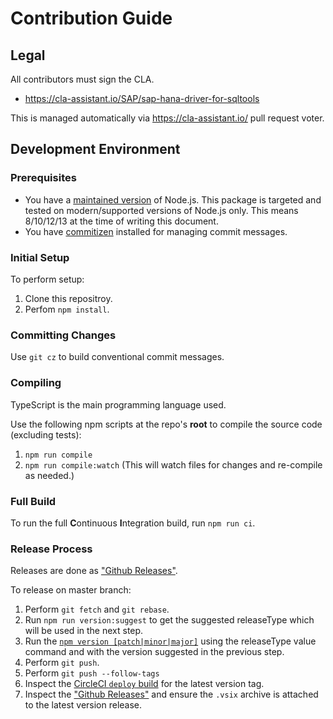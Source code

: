 # Contribution Guide

## Legal

All contributors must sign the CLA.

- https://cla-assistant.io/SAP/sap-hana-driver-for-sqltools

This is managed automatically via https://cla-assistant.io/ pull request voter.

## Development Environment

### Prerequisites

- You have a [maintained version](https://nodejs.org/en/about/releases/) of Node.js.
  This package is targeted and tested on modern/supported versions of Node.js only.
  This means 8/10/12/13 at the time of writing this document.
- You have [commitizen](https://github.com/commitizen/cz-cli#installing-the-command-line-tool) installed for managing commit messages.

### Initial Setup

To perform setup:

1. Clone this repositroy.
2. Perfom `npm install`.

### Committing Changes

Use `git cz` to build conventional commit messages.

### Compiling

TypeScript is the main programming language used.

Use the following npm scripts at the repo's **root** to compile the source code (excluding tests):

1. `npm run compile`
2. `npm run compile:watch` (This will watch files for changes and re-compile as needed.)

### Full Build

To run the full **C**ontinuous **I**ntegration build, run `npm run ci`.

### Release Process

Releases are done as ["Github Releases"][gh-releases].

To release on master branch:

1. Perform `git fetch` and `git rebase`.
2. Run `npm run version:suggest` to get the suggested releaseType which will be used in the next step.
3. Run the [`npm version [patch|minor|major]`](https://docs.npmjs.com/cli/version) using the releaseType value
  command and with the version suggested in the previous step.
4. Perform `git push`.
5. Perform `git push --follow-tags`
6. Inspect the [CircleCI `deploy` build](https://circleci.com/gh/SAP/sap-hana-driver-for-sqltools) for the latest version tag.
7. Inspect the ["Github Releases"][gh-releases] and ensure the `.vsix` archive is attached to the latest version release.

[gh-releases]: https://github.com/SAP/sap-hana-driver-for-sqltools/releases

